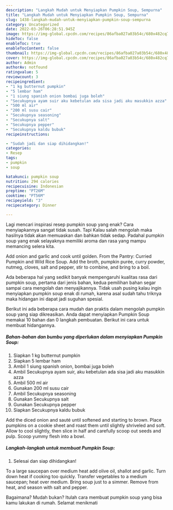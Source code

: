```yaml
---
description: "Langkah Mudah untuk Menyiapkan Pumpkin Soup, Sempurna"
title: "Langkah Mudah untuk Menyiapkan Pumpkin Soup, Sempurna"
slug: 1438-langkah-mudah-untuk-menyiapkan-pumpkin-soup-sempurna
category: Uncategorized
date: 2022-03-26T06:28:51.945Z
image: https://img-global.cpcdn.com/recipes/86afba027a03b54c/680x482cq70/pumpkin-soup-foto-resep-utama.jpg
hideToc: false
enableToc: true
enableTocContent: false
thumbnail: https://img-global.cpcdn.com/recipes/86afba027a03b54c/680x482cq70/pumpkin-soup-foto-resep-utama.jpg
cover: https://img-global.cpcdn.com/recipes/86afba027a03b54c/680x482cq70/pumpkin-soup-foto-resep-utama.jpg
author: Admin
authorAv: notfound
ratingvalue: 5
reviewcount: 3
recipeingredient:
- "1 kg butternut pumpkin"
- "5 lembar ham"
- "1 siung spanish onion bombai juga boleh"
- "Secukupnya ayam suir aku kebetulan ada sisa jadi aku masukkin azza"
- "500 ml air"
- "200 ml susu cair"
- "Secukupnya seasoning"
- "Secukupnya salt"
- "Secukupnya pepper"
- "Secukupnya kaldu bubuk"
recipeinstructions:

- "Sudah jadi dan siap dihidangkan!"
categories:
- Resep
tags:
- pumpkin
- soup

katakunci: pumpkin soup 
nutrition: 294 calories
recipecuisine: Indonesian
preptime: "PT26M"
cooktime: "PT56M"
recipeyield: "3"
recipecategory: Dinner

---
```



Lagi mencari inspirasi resep pumpkin soup yang enak? Cara menyiapkannya sangat tidak susah. Tapi Kalau salah mengolah maka hasilnya tidak akan memuaskan dan bahkan tidak sedap. Padahal pumpkin soup yang enak selayaknya memiliki aroma dan rasa yang mampu memancing selera kita.


Add onion and garlic and cook until golden. From the Pantry: Curried Pumpkin and Wild Rice Soup. Add the broth, pumpkin purée, curry powder, nutmeg, cloves, salt and pepper, stir to combine, and bring to a boil.

Ada beberapa hal yang sedikit banyak mempengaruhi kualitas rasa dari pumpkin soup, pertama dari jenis bahan, kedua pemilihan bahan segar sampai cara mengolah dan menyajikannya. Tidak usah pusing kalau ingin menyiapkan pumpkin soup enak di rumah, karena asal sudah tahu triknya maka hidangan ini dapat jadi suguhan spesial.


Berikut ini ada beberapa cara mudah dan praktis dalam mengolah pumpkin soup yang siap dikreasikan. Anda dapat menyiapkan Pumpkin Soup memakai 10 bahan dan 0 langkah pembuatan. Berikut ini cara untuk membuat hidangannya.

<!--inarticleads1-->

##### Bahan-bahan dan bumbu yang diperlukan dalam menyiapkan Pumpkin Soup:

1. Siapkan 1 kg butternut pumpkin
1. Siapkan 5 lembar ham
1. Ambil 1 siung spanish onion, bombai juga boleh
1. Ambil Secukupnya ayam suir, aku kebetulan ada sisa jadi aku masukkin azza
1. Ambil 500 ml air
1. Gunakan 200 ml susu cair
1. Ambil Secukupnya seasoning
1. Gunakan Secukupnya salt
1. Gunakan Secukupnya pepper
1. Siapkan Secukupnya kaldu bubuk


Add the diced onion and sauté until softened and starting to brown. Place pumpkins on a cookie sheet and roast them until slightly shriveled and soft. Allow to cool slightly, then slice in half and carefully scoop out seeds and pulp. Scoop yummy flesh into a bowl. 

<!--inarticleads2-->

##### Langkah-langkah untuk membuat Pumpkin Soup:


1. Selesai dan siap dihidangkan!

To a large saucepan over medium heat add olive oil, shallot and garlic. Turn down heat if cooking too quickly. Transfer vegetables to a medium saucepan; heat over medium. Bring soup just to a simmer. Remove from heat, and season with salt and pepper. 

Bagaimana? Mudah bukan? Itulah cara membuat pumpkin soup yang bisa kamu lakukan di rumah. Selamat menikmati
